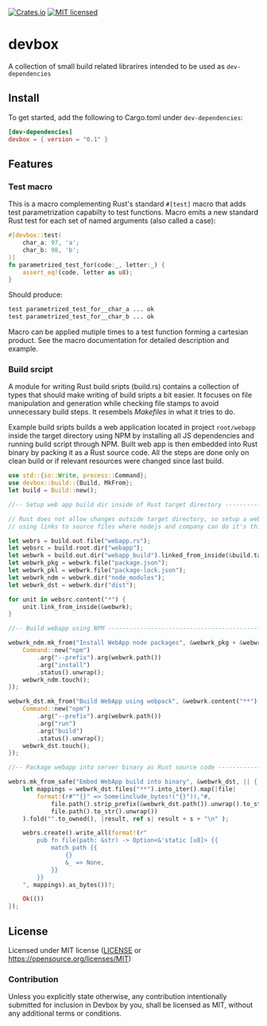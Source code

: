 [![Crates.io](https://img.shields.io/crates/v/devbox.svg)](https://crates.io/crates/devbox)
[![MIT licensed](https://img.shields.io/badge/license-MIT-blue.svg)](LICENSE)

# devbox

A collection of small build related librarires intended to be used as `dev-dependencies`

## Install
To get started, add the following to Cargo.toml under `dev-dependencies`:
```toml
[dev-dependencies]
devbox = { version = "0.1" }
```

## Features

### Test macro
This is a macro complementing Rust's standard `#[test]` macro that adds test parametrization
capabilty to test functions. Macro emits a new standard Rust test for each set of named
arguments (also called a case):
```rust
#[devbox::test(
    char_a: 97, 'a';
    char_b: 98, 'b';
)]
fn parametrized_test_for(code:_, letter:_) {
    assert_eq!(code, letter as u8);
}
```

Should produce:
```txt
test parametrized_test_for__char_a ... ok
test parametrized_test_for__char_b ... ok
```

Macro can be applied mutiple times to a test function forming a cartesian product.
See the macro documentation for detailed description and example.

### Build srcipt
A module for writing Rust build sripts (build.rs) contains a collection of types that should
make writing of build sripts a bit easier. It focuses on file manipulation and generation while
checking file stamps to avoid unnecessary build steps. It resembels *Makefiles* in what it
tries to do.

Example build sripts builds a web application located in project `root/webapp` inside the target
directory using NPM by installing all JS dependencies and running build script through NPM.
Built web app is then embedded into Rust binary by packing it as a Rust source code. All
the steps are done only on clean build or if relevant resources were changed since last build.

```rust
use std::{io::Write, process::Command};
use devbox::build::{Build, MkFrom};
let build = Build::new();

//-- Setup web app build dir inside of Rust target directory -----------------------------------

// Rust does not allow changes outside target directory, so setup a webapp build directoy
// using links to source files where nodejs and company can do it's thing

let webrs = build.out.file("webapp.rs");
let websrc = build.root.dir("webapp");
let webwrk = build.out.dir("webapp_build").linked_from_inside(&build.target);
let webwrk_pkg = webwrk.file("package.json");
let webwrk_pkl = webwrk.file("package-lock.json");
let webwrk_ndm = webwrk.dir("node_modules");
let webwrk_dst = webwrk.dir("dist");

for unit in websrc.content("*") {
    unit.link_from_inside(&webwrk);
}

//-- Build webapp using NPM --------------------------------------------------------------------

webwrk_ndm.mk_from("Install WebApp node packages", &webwrk_pkg + &webwrk_pkl, ||{
    Command::new("npm")
        .arg("--prefix").arg(webwrk.path())
        .arg("install")
        .status().unwrap();
    webwrk_ndm.touch();
});

webwrk_dst.mk_from("Build WebApp using webpack", &webwrk.content("**"), || {
    Command::new("npm")
        .arg("--prefix").arg(webwrk.path())
        .arg("run")
        .arg("build")
        .status().unwrap();
    webwrk_dst.touch();
});

//-- Package webapp into server binary as Rust source code -------------------------------------

webrs.mk_from_safe("Embed WebApp build into binary", &webwrk_dst, || {
    let mappings = webwrk_dst.files("**").into_iter().map(|file|
        format!(r#""{}" => Some(include_bytes!("{}")),"#,
            file.path().strip_prefix(&webwrk_dst.path()).unwrap().to_str().unwrap(),
            file.path().to_str().unwrap())
    ).fold("".to_owned(), |result, ref s| result + s + "\n" );

    webrs.create().write_all(format!(r"
        pub fn file(path: &str) -> Option<&'static [u8]> {{
            match path {{
                {}
                &_ => None,
            }}
        }}
    ", mappings).as_bytes())?;

    Ok(())
});
```

## License

Licensed under MIT license ([LICENSE](LICENSE) or https://opensource.org/licenses/MIT)

### Contribution

Unless you explicitly state otherwise, any contribution intentionally submitted for inclusion in
Devbox by you, shall be licensed as MIT, without any additional terms or conditions.
